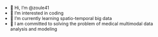 - 👋 Hi, I’m @zoule41
- 👀 I’m interested in coding
- 🌱 I’m currently learning spatio-temporal big data
- 💞️ I am committed to solving the problem of medical multimodal data analysis and modeling

<!---
zoule41/zoule41 is a ✨ special ✨ repository because its `README.md` (this file) appears on your GitHub profile.
You can click the Preview link to take a look at your changes.
--->
